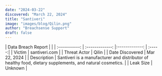 ```yaml
---
date: "2024-03-22"
discovered: "March 22, 2024"
title: "Santiveri"
image: "images/blog/Qilin.png"
author: "Breachsense Support"
draft: false
---
```


| Data Breach Report           |              | 
| :-----------: | :-------------:     |:-------------:    | :-----:|
| Victim      | santiveri.com      | 
| Threat Actor      | Qilin      | 
| Date Discovered      | Mar 22, 2024      | 
| Description      | Santiveri is a manufacturer and distributor of healthy food, dietary supplements, and natural cosmetics.      | 
| Leak Size      | Unknown      | 


